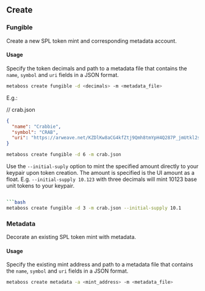 ## Create

### Fungible

Create a new SPL token mint and corresponding metadata account.

#### Usage

Specify the token decimals and path to a metadata file that contains the `name`, `symbol` and `uri` fields in a JSON format.


```bash
metaboss create fungible -d <decimals> -m <metadata_file>
```

E.g.:

// crab.json
```json
{
  "name": "Crabbie",
  "symbol": "CRAB",
  "uri": "https://arweave.net/KZDlKw8aCG4kfZtj9Qmh8tmYpH4Q287P_jmUtkl2s-k"
}
```

```bash
metaboss create fungible -d 6 -m crab.json
```

Use the `--initial-suply` option to mint the specified amount directly to your keypair upon token creation. The amount is specified is the UI amount as a float. E.g. `--initial-supply 10.123` with three decimals will mint 10123 base unit tokens to your keypair.

```bash

```bash
metaboss create fungible -d 3 -m crab.json --initial-supply 10.1
```

### Metadata

Decorate an existing SPL token mint with metadata.

#### Usage

Specify the existing mint address and path to a metadata file that contains the `name`, `symbol` and `uri` fields in a JSON format.

```bash
metaboss create metadata -a <mint_address> -m <metadata_file>
```